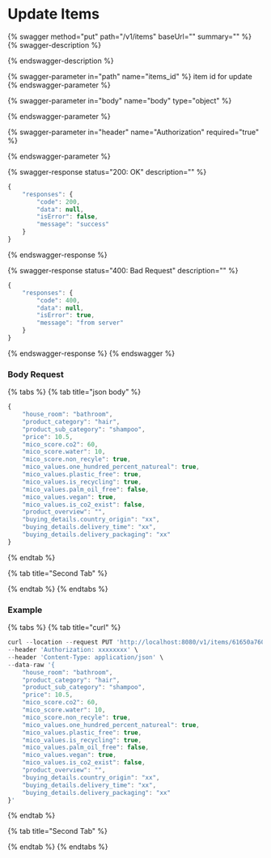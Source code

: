 # Update Items

{% swagger method="put" path="/v1/items" baseUrl="" summary="" %}
{% swagger-description %}

{% endswagger-description %}

{% swagger-parameter in="path" name="items_id" %}
item id for update
{% endswagger-parameter %}

{% swagger-parameter in="body" name="body" type="object" %}

{% endswagger-parameter %}

{% swagger-parameter in="header" name="Authorization" required="true" %}

{% endswagger-parameter %}

{% swagger-response status="200: OK" description="" %}
```javascript
{
    "responses": {
        "code": 200,
        "data": null,
        "isError": false,
        "message": "success"
    }
}
```
{% endswagger-response %}

{% swagger-response status="400: Bad Request" description="" %}
```javascript
{
    "responses": {
        "code": 400,
        "data": null,
        "isError": true,
        "message": "from server"
    }
}
```
{% endswagger-response %}
{% endswagger %}

### Body Request

{% tabs %}
{% tab title="json body" %}
```javascript
{
    "house_room": "bathroom",
    "product_category": "hair",
    "product_sub_category": "shampoo",
    "price": 10.5,
    "mico_score.co2": 60,
    "mico_score.water": 10,
    "mico_score.non_recyle": true,
    "mico_values.one_hundred_percent_natureal": true,
    "mico_values.plastic_free": true,
    "mico_values.is_recycling": true,
    "mico_values.palm_oil_free": false,
    "mico_values.vegan": true,
    "mico_values.is_co2_exist": false,
    "product_overview": "",
    "buying_details.country_origin": "xx",
    "buying_details.delivery_time": "xx",
    "buying_details.delivery_packaging": "xx"
}
```
{% endtab %}

{% tab title="Second Tab" %}

{% endtab %}
{% endtabs %}

### Example

{% tabs %}
{% tab title="curl" %}
```javascript
curl --location --request PUT 'http://localhost:8080/v1/items/61650a7600e3fa3ad0176ca2' \
--header 'Authorization: xxxxxxxx' \
--header 'Content-Type: application/json' \
--data-raw '{
    "house_room": "bathroom",
    "product_category": "hair",
    "product_sub_category": "shampoo",
    "price": 10.5,
    "mico_score.co2": 60,
    "mico_score.water": 10,
    "mico_score.non_recyle": true,
    "mico_values.one_hundred_percent_natureal": true,
    "mico_values.plastic_free": true,
    "mico_values.is_recycling": true,
    "mico_values.palm_oil_free": false,
    "mico_values.vegan": true,
    "mico_values.is_co2_exist": false,
    "product_overview": "",
    "buying_details.country_origin": "xx",
    "buying_details.delivery_time": "xx",
    "buying_details.delivery_packaging": "xx"
}'
```
{% endtab %}

{% tab title="Second Tab" %}

{% endtab %}
{% endtabs %}

